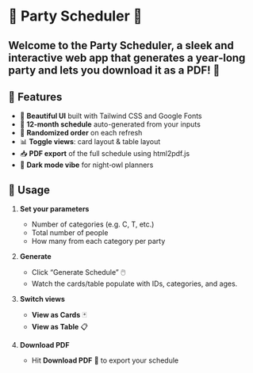 # 🎉 Party Scheduler 🎉

Welcome to the **Party Scheduler**, a sleek and interactive web app that generates a year‑long party and lets you download it as a PDF! 🥳
---

## 🚀 Features

- 🎨 **Beautiful UI** built with Tailwind CSS and Google Fonts  
- 📅 **12‑month schedule** auto-generated from your inputs  
- 🔀 **Randomized order** on each refresh  
- 📊 **Toggle views**: card layout & table layout  
- 📥 **PDF export** of the full schedule using html2pdf.js  
- 🌙 **Dark mode vibe** for night‑owl planners  

## 📝 Usage

1. **Set your parameters**

   * Number of categories (e.g. C, T, etc.)
   * Total number of people
   * How many from each category per party

2. **Generate**

   * Click “Generate Schedule” 🖱️
   * Watch the cards/table populate with IDs, categories, and ages.

3. **Switch views**

   * **View as Cards** 🃏
   * **View as Table** 📋

4. **Download PDF**

   * Hit **Download PDF** 📄 to export your schedule
